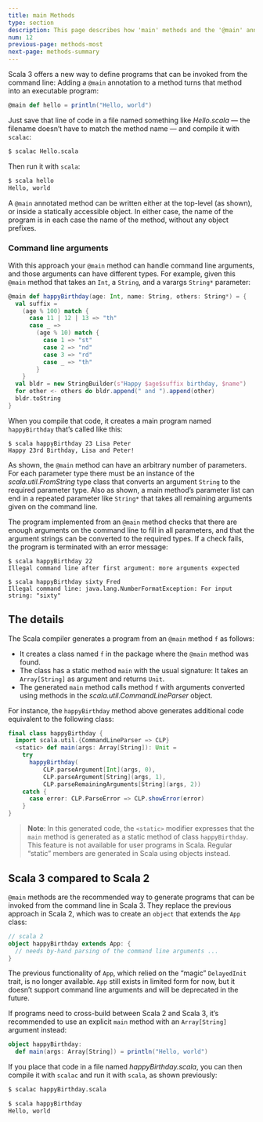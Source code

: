 ```yaml
---
title: main Methods
type: section
description: This page describes how 'main' methods and the '@main' annotation work in Scala 3.
num: 12
previous-page: methods-most
next-page: methods-summary
---
```




Scala 3 offers a new way to define programs that can be invoked from the command line: Adding a `@main` annotation to a method turns that method into an executable program:

```scala
@main def hello = println("Hello, world")
```

Just save that line of code in a file named something like *Hello.scala* — the filename doesn’t have to match the method name — and compile it with `scalac`:

```sh
$ scalac Hello.scala
```

Then run it with `scala`:

```sh
$ scala hello
Hello, world
```

A `@main` annotated method can be written either at the top-level (as shown), or inside a statically accessible object. In either case, the name of the program is in each case the name of the method, without any object prefixes.



### Command line arguments

With this approach your `@main` method can handle command line arguments, and those arguments can have different types. For example, given this `@main` method that takes an `Int`, a `String`, and a varargs `String*` parameter:

```scala
@main def happyBirthday(age: Int, name: String, others: String*) = {
  val suffix =
    (age % 100) match {
      case 11 | 12 | 13 => "th"
      case _ =>
        (age % 10) match {
          case 1 => "st"
          case 2 => "nd"
          case 3 => "rd"
          case _ => "th"
        }
    }
  val bldr = new StringBuilder(s"Happy $age$suffix birthday, $name")
  for other <- others do bldr.append(" and ").append(other)
  bldr.toString
}
```

When you compile that code, it creates a main program named `happyBirthday` that’s called like this:

```
$ scala happyBirthday 23 Lisa Peter
Happy 23rd Birthday, Lisa and Peter!
```

As shown, the `@main` method can have an arbitrary number of parameters. For each parameter type there must be an instance of the *scala.util.FromString* type class that converts an argument `String` to the required parameter type. Also as shown, a main method’s parameter list can end in a repeated parameter like `String*` that takes all remaining arguments given on the command line.

The program implemented from an `@main` method checks that there are enough arguments on the command line to fill in all parameters, and that the argument strings can be converted to the required types. If a check fails, the program is terminated with an error message:

```
$ scala happyBirthday 22
Illegal command line after first argument: more arguments expected

$ scala happyBirthday sixty Fred
Illegal command line: java.lang.NumberFormatException: For input string: "sixty"
```



## The details

The Scala compiler generates a program from an `@main` method `f` as follows:

- It creates a class named `f` in the package where the `@main` method was found.
- The class has a static method `main` with the usual signature: It takes an `Array[String]` as argument and returns `Unit`.
- The generated `main` method calls method `f` with arguments converted using methods in the *scala.util.CommandLineParser* object.

For instance, the `happyBirthday` method above generates additional code equivalent to the following class:

```scala
final class happyBirthday {
  import scala.util.{CommandLineParser => CLP}
  <static> def main(args: Array[String]): Unit =
    try
      happyBirthday(
          CLP.parseArgument[Int](args, 0),
          CLP.parseArgument[String](args, 1),
          CLP.parseRemainingArguments[String](args, 2))
    catch {
      case error: CLP.ParseError => CLP.showError(error)
    }
}
```

>**Note**: In this generated code, the `<static>` modifier expresses that the `main` method is generated as a static method of class `happyBirthday`. This feature is not available for user programs in Scala. Regular “static” members are generated in Scala using objects instead.



## Scala 3 compared to Scala 2

`@main` methods are the recommended way to generate programs that can be invoked from the command line in Scala 3. They replace the previous approach in Scala 2, which was to create an `object` that extends the `App` class:

```scala
// scala 2
object happyBirthday extends App: {
  // needs by-hand parsing of the command line arguments ...
}
```

The previous functionality of `App`, which relied on the “magic” `DelayedInit` trait, is no longer available. `App` still exists in limited form for now, but it doesn’t support command line arguments and will be deprecated in the future.

If programs need to cross-build between Scala 2 and Scala 3, it’s recommended to use an explicit `main` method with an `Array[String]` argument instead:

```scala
object happyBirthday:
  def main(args: Array[String]) = println("Hello, world")
```

If you place that code in a file named *happyBirthday.scala*, you can then compile it with `scalac` and run it with `scala`, as shown previously:

```sh
$ scalac happyBirthday.scala

$ scala happyBirthday
Hello, world
```




